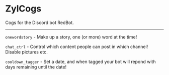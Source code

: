 # ZylCogs
Cogs for the Discord bot RedBot.

---

`onewordstory` - Make up a story, one (or more) word at the time!

`chat_ctrl` - Control which content people can post in which channel! Disable pictures etc.

`cooldown_tagger` - Set a date, and when tagged your bot will repond with days remaining until the date!
